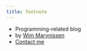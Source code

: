 ```yaml
---
title: footnote
---
```


* Programming-related blog
* by [Wim Marynissen](https://www.wimmar.be)
* [Contact me](https://www.wimmar.be/#contact)
